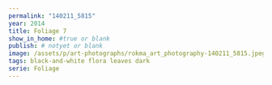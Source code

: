 ```yaml
---
permalink: "140211_5815"
year: 2014
title: Foliage 7
show_in_home: #true or blank
publish: # notyet or blank
image: /assets/p/art-photographs/rokma_art_photography-140211_5815.jpeg
tags: black-and-white flora leaves dark
serie: Foliage
---
```

